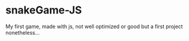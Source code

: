 # snakeGame-JS
My first game, made with js, not well optimized or good but a first project nonetheless...
